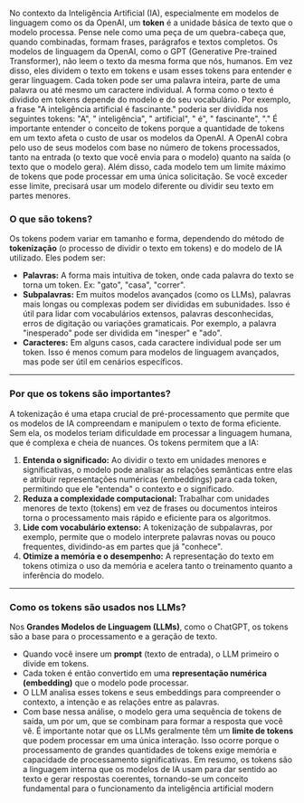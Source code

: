 No contexto da Inteligência Artificial (IA), especialmente em modelos de linguagem como os da OpenAI, um **token** é a unidade básica de texto que o modelo processa. Pense nele como uma peça de um quebra-cabeça que, quando combinadas, formam frases, parágrafos e textos completos.
Os modelos de linguagem da OpenAI, como o GPT (Generative Pre-trained Transformer), não leem o texto da mesma forma que nós, humanos. Em vez disso, eles dividem o texto em tokens e usam esses tokens para entender e gerar linguagem.
Cada token pode ser uma palavra inteira, parte de uma palavra ou até mesmo um caractere individual. A forma como o texto é dividido em tokens depende do modelo e do seu vocabulário.
Por exemplo, a frase "A inteligência artificial é fascinante." poderia ser dividida nos seguintes tokens: "A", " inteligência", " artificial", " é", " fascinante", "."
É importante entender o conceito de tokens porque a quantidade de tokens em um texto afeta o custo de usar os modelos da OpenAI. A OpenAI cobra pelo uso de seus modelos com base no número de tokens processados, tanto na entrada (o texto que você envia para o modelo) quanto na saída (o texto que o modelo gera).
Além disso, cada modelo tem um limite máximo de tokens que pode processar em uma única solicitação. Se você exceder esse limite, precisará usar um modelo diferente ou dividir seu texto em partes menores.
### O que são tokens?

Os tokens podem variar em tamanho e forma, dependendo do método de **tokenização** (o processo de dividir o texto em tokens) e do modelo de IA utilizado. Eles podem ser:
- **Palavras:** A forma mais intuitiva de token, onde cada palavra do texto se torna um token. Ex: "gato", "casa", "correr".
- **Subpalavras:** Em muitos modelos avançados (como os LLMs), palavras mais longas ou complexas podem ser divididas em subunidades. Isso é útil para lidar com vocabulários extensos, palavras desconhecidas, erros de digitação ou variações gramaticais. Por exemplo, a palavra "inesperado" pode ser dividida em "inesper" e "ado".
- **Caracteres:** Em alguns casos, cada caractere individual pode ser um token. Isso é menos comum para modelos de linguagem avançados, mas pode ser útil em cenários específicos.

---

### Por que os tokens são importantes?

A tokenização é uma etapa crucial de pré-processamento que permite que os modelos de IA compreendam e manipulem o texto de forma eficiente. Sem ela, os modelos teriam dificuldade em processar a linguagem humana, que é complexa e cheia de nuances. Os tokens permitem que a IA:
1. **Entenda o significado:** Ao dividir o texto em unidades menores e significativas, o modelo pode analisar as relações semânticas entre elas e atribuir representações numéricas (embeddings) para cada token, permitindo que ele "entenda" o contexto e o significado.
2. **Reduza a complexidade computacional:** Trabalhar com unidades menores de texto (tokens) em vez de frases ou documentos inteiros torna o processamento mais rápido e eficiente para os algoritmos.
3. **Lide com vocabulário extenso:** A tokenização de subpalavras, por exemplo, permite que o modelo interprete palavras novas ou pouco frequentes, dividindo-as em partes que já "conhece".
4. **Otimize a memória e o desempenho:** A representação do texto em tokens otimiza o uso da memória e acelera tanto o treinamento quanto a inferência do modelo.

---

### Como os tokens são usados nos LLMs?

Nos **Grandes Modelos de Linguagem (LLMs)**, como o ChatGPT, os tokens são a base para o processamento e a geração de texto.
- Quando você insere um **prompt** (texto de entrada), o LLM primeiro o divide em tokens.
- Cada token é então convertido em uma **representação numérica (embedding)** que o modelo pode processar.
- O LLM analisa esses tokens e seus embeddings para compreender o contexto, a intenção e as relações entre as palavras.
- Com base nessa análise, o modelo gera uma sequência de tokens de saída, um por um, que se combinam para formar a resposta que você vê.
É importante notar que os LLMs geralmente têm um **limite de tokens** que podem processar em uma única interação. Isso ocorre porque o processamento de grandes quantidades de tokens exige memória e capacidade de processamento significativas.
Em resumo, os tokens são a linguagem interna que os modelos de IA usam para dar sentido ao texto e gerar respostas coerentes, tornando-se um conceito fundamental para o funcionamento da inteligência artificial modern